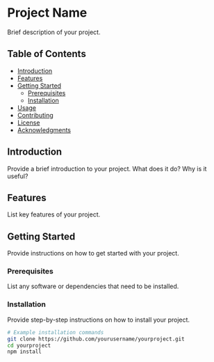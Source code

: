 # Project Name

Brief description of your project.

## Table of Contents

- [Introduction](#introduction)
- [Features](#features)
- [Getting Started](#getting-started)
  - [Prerequisites](#prerequisites)
  - [Installation](#installation)
- [Usage](#usage)
- [Contributing](#contributing)
- [License](#license)
- [Acknowledgments](#acknowledgments)

## Introduction

Provide a brief introduction to your project. What does it do? Why is it useful?

## Features

List key features of your project.

## Getting Started

Provide instructions on how to get started with your project.

### Prerequisites

List any software or dependencies that need to be installed.

### Installation

Provide step-by-step instructions on how to install your project.

```bash
# Example installation commands
git clone https://github.com/yourusername/yourproject.git
cd yourproject
npm install
